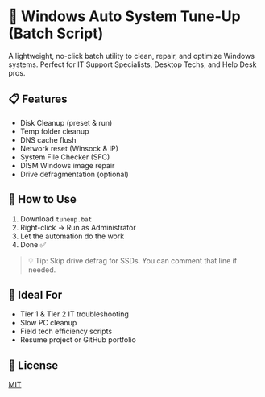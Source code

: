 # 🔧 Windows Auto System Tune-Up (Batch Script)

A lightweight, no-click batch utility to clean, repair, and optimize Windows systems. Perfect for IT Support Specialists, Desktop Techs, and Help Desk pros.

## 📋 Features
- Disk Cleanup (preset & run)
- Temp folder cleanup
- DNS cache flush
- Network reset (Winsock & IP)
- System File Checker (SFC)
- DISM Windows image repair
- Drive defragmentation (optional)

## 🚀 How to Use
1. Download `tuneup.bat`
2. Right-click → Run as Administrator
3. Let the automation do the work
4. Done ✅

> 💡 Tip: Skip drive defrag for SSDs. You can comment that line if needed.

## 🎯 Ideal For
- Tier 1 & Tier 2 IT troubleshooting
- Slow PC cleanup
- Field tech efficiency scripts
- Resume project or GitHub portfolio

## 📄 License
[MIT](./LICENSE)
